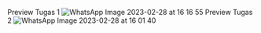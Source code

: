 Preview Tugas 1 ![WhatsApp Image 2023-02-28 at 16 16 55](https://user-images.githubusercontent.com/120321178/221781425-b2ff1944-3606-44fe-999a-4c51159b0f18.jpeg)
Preview Tugas 2 ![WhatsApp Image 2023-02-28 at 16 01 40](https://user-images.githubusercontent.com/120321178/221781588-f7138a5e-bcd0-4cd4-8ab7-1f451301f19f.jpeg)
